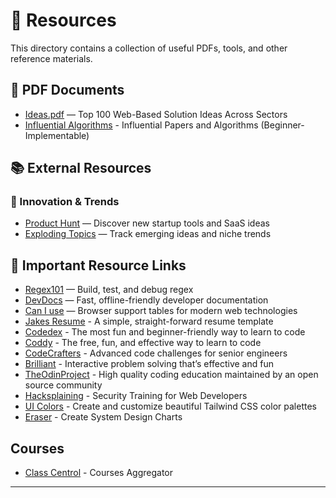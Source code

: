 # 📁 Resources

This directory contains a collection of useful PDFs, tools, and other reference materials.

## 📄 PDF Documents

- [Ideas.pdf](https://github.com/3AM-Devs/resources/blob/main/docs/ideas/ideas-0525.pdf) — Top 100 Web-Based Solution Ideas Across Sectors
- [Influential Algorithms](https://github.com/3AM-Devs/resources/blob/main/docs/ideas/Influential%20Papers%20and%20Algorithms%20(Beginner-Implementable).pdf) - Influential Papers and Algorithms (Beginner-Implementable)

## 📚 External Resources

<!-- Add External Resouces like ebooks [licenced copy ready to distribute only] -->

### 🚀 Innovation & Trends

- [Product Hunt](https://www.producthunt.com/) — Discover new startup tools and SaaS ideas
- [Exploding Topics](https://explodingtopics.com/) — Track emerging ideas and niche trends

## 📌 Important Resource Links

- [Regex101](https://regex101.com/) — Build, test, and debug regex
- [DevDocs](https://devdocs.io/) — Fast, offline-friendly developer documentation
- [Can I use](https://caniuse.com/) — Browser support tables for modern web technologies
- [Jakes Resume](https://www.overleaf.com/latex/templates/jakes-resume/syzfjbzwjncs) - A simple, straight-forward resume template
- [Codedex](https://www.codedex.io/) - The most fun and beginner-friendly way to learn to code
- [Coddy](https://coddy.tech/) - The free, fun, and effective way to learn to code
- [CodeCrafters](https://codecrafters.io/) - Advanced code challenges for senior engineers
- [Brilliant](https://brilliant.org/) - Interactive problem solving that’s effective and fun
- [TheOdinProject](https://www.theodinproject.com/) - High quality coding education maintained by an open source community
- [Hacksplaining](https://www.hacksplaining.com/lessons) - Security Training for Web Developers
- [UI Colors](https://uicolors.app/) - Create and customize beautiful Tailwind CSS color palettes
- [Eraser](https://app.eraser.io/) - Create System Design Charts


## Courses

- [Class Centrol](https://www.classcentral.com/) - Courses Aggregator

---
